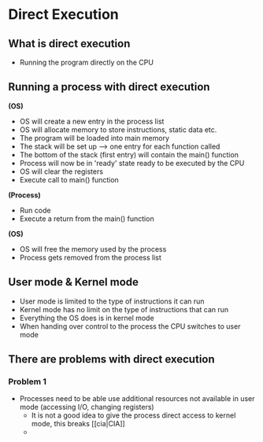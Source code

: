 # Direct Execution


## What is direct execution
- Running the program directly on the CPU


## Running a process with direct execution
 
**(OS)**
- OS will create a new entry in the process list
- OS will allocate memory to store instructions, static data etc.
- The program will be loaded into main memory
- The stack will be set up --> one entry for each function called
- The bottom of the stack (first entry) will contain the main() function
- Process will now be in 'ready' state ready to be executed by the CPU
- OS will clear the registers 
- Execute call to main() function

**(Process)**
- Run code
- Execute a return from the main() function

**(OS)**
- OS will free the memory used by the process
- Process gets removed from the process list


## User mode & Kernel mode
- User mode is limited to the type of instructions it can run
- Kernel mode has no limit on the type of instructions that can run
- Everything the OS does is in kernel mode
- When handing over control to the process the CPU switches to user mode


## There are problems with direct execution

### Problem 1
- Processes need to be able use additional resources not available in user mode (accessing I/O, changing registers)
	- It is not a good idea to give the process direct access to kernel mode, this breaks [[cia|CIA]]
	- 